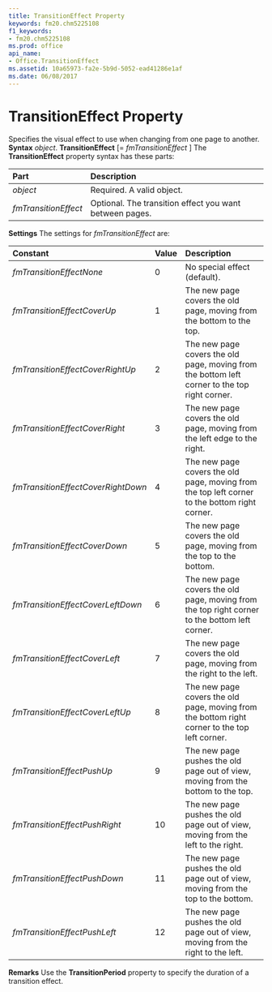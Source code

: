 ```yaml
---
title: TransitionEffect Property
keywords: fm20.chm5225108
f1_keywords:
- fm20.chm5225108
ms.prod: office
api_name:
- Office.TransitionEffect
ms.assetid: 10a65973-fa2e-5b9d-5052-ead41286e1af
ms.date: 06/08/2017
---
```



# TransitionEffect Property



Specifies the visual effect to use when changing from one page to another.
 **Syntax**
 _object_. **TransitionEffect** [= _fmTransitionEffect_ ]
The **TransitionEffect** property syntax has these parts:


|**Part**|**Description**|
|:-----|:-----|
| _object_|Required. A valid object.|
| _fmTransitionEffect_|Optional. The transition effect you want between pages.|
 **Settings**
The settings for  _fmTransitionEffect_ are:


|**Constant**|**Value**|**Description**|
|:-----|:-----|:-----|
| _fmTransitionEffectNone_|0|No special effect (default).|
| _fmTransitionEffectCoverUp_|1|The new page covers the old page, moving from the bottom to the top.|
| _fmTransitionEffectCoverRightUp_|2|The new page covers the old page, moving from the bottom left corner to the top right corner.|
| _fmTransitionEffectCoverRight_|3|The new page covers the old page, moving from the left edge to the right.|
| _fmTransitionEffectCoverRightDown_|4|The new page covers the old page, moving from the top left corner to the bottom right corner.|
| _fmTransitionEffectCoverDown_|5|The new page covers the old page, moving from the top to the bottom.|
| _fmTransitionEffectCoverLeftDown_|6|The new page covers the old page, moving from the top right corner to the bottom left corner.|
| _fmTransitionEffectCoverLeft_|7|The new page covers the old page, moving from the right to the left.|
| _fmTransitionEffectCoverLeftUp_|8|The new page covers the old page, moving from the bottom right corner to the top left corner.|
| _fmTransitionEffectPushUp_|9|The new page pushes the old page out of view, moving from the bottom to the top.|
| _fmTransitionEffectPushRight_|10|The new page pushes the old page out of view, moving from the left to the right.|
| _fmTransitionEffectPushDown_|11|The new page pushes the old page out of view, moving from the top to the bottom.|
| _fmTransitionEffectPushLeft_|12|The new page pushes the old page out of view, moving from the right to the left.|
 **Remarks**
Use the **TransitionPeriod** property to specify the duration of a transition effect.

